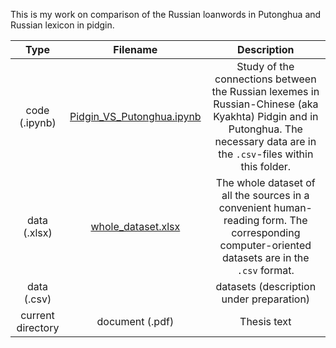 This is my work on comparison of the Russian loanwords in Putonghua and Russian lexicon in pidgin.

| Type        | Filename           | Description  |
|:-------------:|:-------------:|:-----:|
| code (.ipynb) | [Pidgin_VS_Putonghua.ipynb](2021/Pidgin_VS_Putonghua.ipynb) | Study of the connections between the Russian lexemes in Russian-Chinese (aka Kyakhta) Pidgin and in Putonghua. The necessary data are in the `.csv`-files within this folder. |
| data (.xlsx) |[whole_dataset.xlsx](2021/whole_dataset.xlsx)   | The whole dataset of all the sources in a convenient human-reading form. The corresponding computer-oriented datasets are in the `.csv` format. |
| data (.csv) |  | datasets (description under preparation) |
| current directory | document (.pdf) | Thesis text | The text of the thesis (under preparation) |
